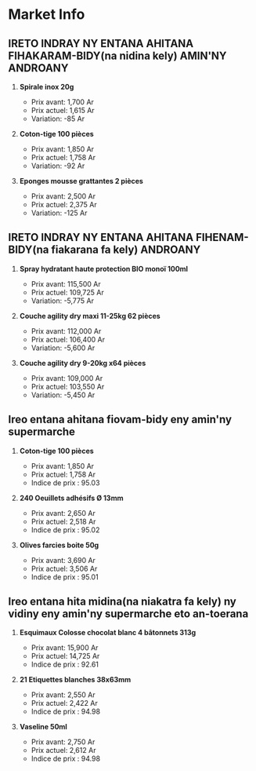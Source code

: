 # Market Info

## IRETO INDRAY NY ENTANA AHITANA FIHAKARAM-BIDY(na nidina kely) AMIN'NY ANDROANY

1. **Spirale inox 20g**
   - Prix avant: 1,700 Ar
   - Prix actuel: 1,615 Ar
   - Variation: -85 Ar

2. **Coton-tige 100 pièces**
   - Prix avant: 1,850 Ar
   - Prix actuel: 1,758 Ar
   - Variation: -92 Ar

3. **Eponges mousse grattantes 2 pièces**
   - Prix avant: 2,500 Ar
   - Prix actuel: 2,375 Ar
   - Variation: -125 Ar

## IRETO INDRAY NY ENTANA AHITANA FIHENAM-BIDY(na fiakarana fa kely) ANDROANY

1. **Spray hydratant haute protection BIO monoï 100ml**
   - Prix avant: 115,500 Ar
   - Prix actuel: 109,725 Ar
   - Variation: -5,775 Ar

2. **Couche agility dry maxi 11-25kg 62 pièces**
   - Prix avant: 112,000 Ar
   - Prix actuel: 106,400 Ar
   - Variation: -5,600 Ar

3. **Couche agility dry 9-20kg x64 pièces**
   - Prix avant: 109,000 Ar
   - Prix actuel: 103,550 Ar
   - Variation: -5,450 Ar

## Ireo entana ahitana fiovam-bidy eny amin'ny supermarche

1. **Coton-tige 100 pièces**
   - Prix avant: 1,850 Ar
   - Prix actuel: 1,758 Ar
   - Indice de prix : 95.03

2. **240 Oeuillets adhésifs Ø 13mm**
   - Prix avant: 2,650 Ar
   - Prix actuel: 2,518 Ar
   - Indice de prix : 95.02

3. **Olives farcies boite 50g**
   - Prix avant: 3,690 Ar
   - Prix actuel: 3,506 Ar
   - Indice de prix : 95.01

## Ireo entana hita midina(na niakatra fa kely) ny vidiny eny amin'ny supermarche eto an-toerana

1. **Esquimaux Colosse chocolat blanc 4 bâtonnets 313g**
   - Prix avant: 15,900 Ar
   - Prix actuel: 14,725 Ar
   - Indice de prix : 92.61

2. **21 Etiquettes blanches 38x63mm**
   - Prix avant: 2,550 Ar
   - Prix actuel: 2,422 Ar
   - Indice de prix : 94.98

3. **Vaseline 50ml**
   - Prix avant: 2,750 Ar
   - Prix actuel: 2,612 Ar
   - Indice de prix : 94.98

